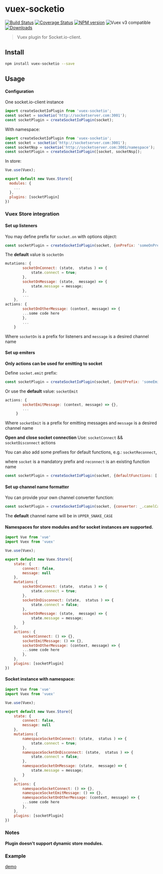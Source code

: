# vuex-socketio
[![Build Status](https://travis-ci.org/creynir/vuex-socketio.svg?branch=master)](https://travis-ci.org/creynir/vuex-socketio)
[![Coverage Status](https://coveralls.io/repos/github/creynir/vuex-socketio/badge.svg?branch=master)](https://coveralls.io/github/creynir/vuex-socketio?branch=master)
[![NPM version](https://img.shields.io/npm/v/vuex-socketio.svg)](https://www.npmjs.com/package/vuex-socketio)
![Vuex v3 compatible](https://img.shields.io/badge/Vuex%20v3-compatible-green.svg)
<a href="https://www.npmjs.com/package/vuex-socketio"><img src="https://img.shields.io/npm/dt/vuex-socketio.svg" alt="Downloads"></a>

> Vuex plugin for Socket.io-client.

## Install

``` bash
npm install vuex-socketio --save
```

## Usage
#### Configuration
One socket.io-client instance
``` js
import createSocketIoPlugin from 'vuex-socketio';
const socket = socketio('http://socketserver.com:3001');
const socketPlugin = createSocketIoPlugin(socket);
```

With namespace:
``` js
import createSocketIoPlugin from 'vuex-socketio';
const socket = socketio('http://socketserver.com:3001');
const socketNsp = socketio('http://socketserver.com:3001/namespace');
const socketPlugin = createSocketIoPlugin([socket, socketNsp]);
```

In store:
``` js
Vue.use(Vuex);

export default new Vuex.Store({
  modules: {
    ...
  },
  plugins: [socketPlugin]
})
```
### Vuex Store integration
#### Set up listeners
You may define prefix for `socket.on` with options object:
``` js
const socketPlugin = createSocketIoPlugin(socket, {onPrefix: 'someOnPrefix'});
```
The **default** value is `socketOn`

``` js
mutations: {
        socketOnConnect: (state,  status ) => {
            state.connect = true;
        },
        socketOnMessage: (state,  message) => {
            state.message = message;
        },
        ...
    },
actions: {
        socketOnOtherMessage: (context, message) => {
        ...some code here
        },
        ...
    }
```
Where `socketOn` is a prefix for listeners and `message` is a desired channel name

#### Set up emiters
**Only actions can be used for emitting to socket**

Define `socket.emit` prefix:
``` js
const socketPlugin = createSocketIoPlugin(socket, {emitPrefix: 'someEmitPrefix'});
```
Or use the **default** value: `socketEmit`

``` js
actions: {
        socketEmitMessage: (context, message) => {},
        ...
     }
```
Where `socketEmit` is a prefix for emitting messages and `message` is a desired channel name

**Open and close socket connection**
Use: `socketConnect` && `socketDisconnect` actions

You can also add some prefixes for default functions, e.g.: `socketReconnect`,

where `socket` is a mandatory prefix and `reconnect` is an existing function name
``` js
const socketPlugin = createSocketIoPlugin(socket, {defaultFunctions: ['socketReconnect']);
```

#### Set up channel name formatter
You can provide your own channel converter function:<br />

``` js
const socketPlugin = createSocketIoPlugin(socket, {converter: _.camelCase});
```
The **default** channel name will be in `UPPER_SNAKE_CASE`

#### Namespaces for store modules and for socket instances are supported.

``` js
import Vue from 'vue'
import Vuex from 'vuex'

Vue.use(Vuex);

export default new Vuex.Store({
    state: {
        connect: false,
        message: null
    },
    mutations:{
        socketOnConnect: (state,  status ) => {
            state.connect = true;
        },
        socketOnDisconnect: (state,  status ) => {
            state.connect = false;
        },
        socketOnMessage: (state,  message) => {
            state.message = message;
        }
    },
    actions: {
        socketConnect: () => {},
        socketEmitMessage: () => {},
        socketOnOtherMessage: (context, message) => {
        ...some code here
        },
    },
    plugins: [socketPlugin]
})
```

#### Socket instance with namespace:

``` js
import Vue from 'vue'
import Vuex from 'vuex'

Vue.use(Vuex);

export default new Vuex.Store({
    state: {
        connect: false,
        message: null
    },
    mutations:{
        namespaceSocketOnConnect: (state,  status ) => {
            state.connect = true;
        },
        namespaceSocketOnDisconnect: (state,  status ) => {
            state.connect = false;
        },
        namespaceSocketOnMessage: (state,  message) => {
            state.message = message;
        }
    },
    actions: {
        namespaceSocketConnect: () => {},
        namespaceSocketEmitMessage: () => {},
        namespaceSocketOnOtherMessage: (context, message) => {
        ...some code here
        },
    },
    plugins: [socketPlugin]
})
```
### Notes
**Plugin doesn't support dynamic store modules.**<br />

### Example
[demo](./demo)
